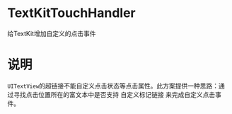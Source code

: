 # TextKitTouchHandler
给TextKit增加自定义的点击事件
# 说明 
`UITextView`的超链接不能自定义点击状态等点击属性。此方案提供一种思路：通过寻找点击位置所在的富文本中是否支持 自定义标记链接 来完成自定义点击事件。
